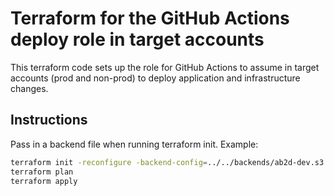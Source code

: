 # Terraform for the GitHub Actions deploy role in target accounts

This terraform code sets up the role for GitHub Actions to assume in target accounts (prod and non-prod) to deploy application and infrastructure changes.

## Instructions

Pass in a backend file when running terraform init. Example:

```bash
terraform init -reconfigure -backend-config=../../backends/ab2d-dev.s3.tfbackend
terraform plan
terraform apply
```

